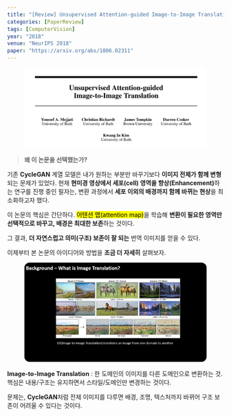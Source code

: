 ```yaml
---
title: "[Review] Unsupervised Attention-guided Image-to-Image Translation (NeurIPS 2018)"
categories: [PaperReview]
tags: [ComputerVision]
year: "2018"
venue: "NeurIPS 2018"
paper: "https://arxiv.org/abs/1806.02311"
---
```


<figure>
  <img src="/assets/paper_img/attention_gan/fig1.png" alt="Figure 1" style="max-width:100%; border-radius:12px;">
</figure>

<blockquote><b>왜 이 논문을 선택했는가?</b></blockquote>

<p>기존 <b>CycleGAN</b> 계열 모델은 내가 원하는 부분만 바꾸기보다
<b>이미지 전체가 함께 변형</b>되는 문제가 있었다. 
현재 <b>현미경 영상에서 세포(cell) 영역을 향상(Enhancement)</b>하는 연구를 진행 중인 필자는, 
변환 과정에서 <b>세포 이외의 배경까지 함께 바뀌는 현상</b>을 최소화하고자 했다.</p>

<p>이 논문의 핵심은 간단하다. <mark>어텐션 맵(attention map)</mark>을 학습해 
<b>변환이 필요한 영역만 선택적으로 바꾸고, 배경은 최대한 보존</b>하는 것이다.</p>
<p>그 결과, <b>더 자연스럽고 의미(구조) 보존이 잘 되는</b> 번역 이미지를 얻을 수 있다.</p>
<p>이제부터 본 논문의 아이디어와 방법을 <b>조금 더 자세히</b> 살펴보자.</p>

<figure>
  <img src="/assets/paper_img/attention_gan/fig2.png" alt="Background figure" style="max-width:100%; border-radius:12px;">
</figure>

<p><b>Image-to-Image Translation</b> : 한 도메인의 이미지를 다른 도메인으로 변환하는 것.<br>
핵심은 내용/구조는 유지하면서 스타일/도메인만 변경하는 것이다.</p>

<p>문제는, <b>CycleGAN</b>처럼 전체 이미지를 다루면 배경, 조명, 텍스처까지 바뀌어 구조 보존이 어려울 수 있다는 것이다.</p>
